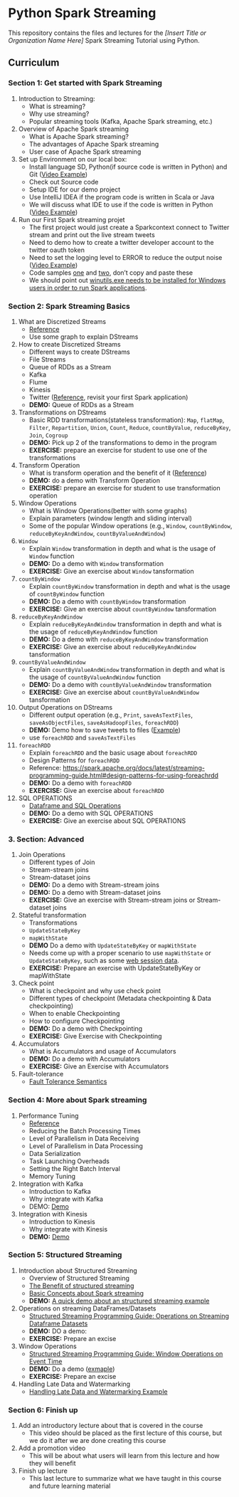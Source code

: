 # Python Spark Streaming

This repository contains the files and lectures for the _[Insert Title or Organization Name Here]_ Spark Streaming Tutorial using Python.

## Curriculum
### Section 1: Get started with Spark Streaming
1. Introduction to Streaming: 
	* What is streaming?
	* Why use streaming? 
	* Popular streaming tools (Kafka, Apache Spark streaming, etc.)
2. Overview of Apache Spark streaming
	* What is Apache Spark streaming?
	* The advantages of Apache Spark streaming
	* User case of Apache Spark streaming
3. Set up Environment on our local box: 
	* Install language SD, Python(if source code is written in Python) and Git ([Video Example](https://youtu.be/5wHfAfpHAjo))
	* Check out Source code
	* Setup IDE for our demo project
	* Use IntelliJ IDEA if the program code is written in Scala or Java
	* We will discuss what IDE to use if the code is written in Python ([Video Example](https://youtu.be/KDoZ6TsQHEg))
4. Run our First Spark streaming projet
	* The first project would just create a Sparkcontext connect to Twitter stream and print out the live stream tweets
	* Need to demo how to create a twitter developer account to the twitter oauth token
	* Need to set the logging level to ERROR to reduce the output noise ([Video Example](https://youtu.be/vLrcjVxdTng0))
	* Code samples [one](https://drive.google.com/open?id=0Bym8DZ5hyGifdmRKMVR1QVlKNW8) and [two](https://drive.google.com/open?id=0Bym8DZ5hyGifX2t3UXNHc0RpWDA), don’t copy and paste these
	* We should point out [winutils.exe needs to be installed for Windows users in order to run Spark applications](https://docs.google.com/document/d/1bAsB0ZBjXGQ4md0Z3LIeaHosPQ1eFUmiIdU_FdanPqE/edit).

### Section 2: Spark Streaming Basics
1. What are Discretized Streams
	* [Reference](https://spark.apache.org/docs/latest/streaming-programming-guide.html#discretized-streams-dstreams)
	* Use some graph to explain DStreams
2. How to create Discretized Streams
	* Different ways to create DStreams
	* File Streams
	* Queue of RDDs as a Stream
	* Kafka
	* Flume
	* Kinesis
	* Twitter ([Reference](https://spark.apache.org/docs/latest/streaming-programming-guide.html#basic-sources), revisit your first Spark application)
	* **DEMO:** Queue of RDDs as a Stream
3. Transformations on DStreams
	* Basic RDD transformations(stateless transformation): `Map`, `flatMap`, `Filter`, `Repartition`, `Union`, `Count`, `Reduce`, `countByValue`, `reduceByKey`, `Join`, `Cogroup`
	* **DEMO:** Pick up 2 of the transformations to demo in the program
	* **EXERCISE:** prepare an exercise for student to use one of the transformations
4. Transform Operation
	* What is transform operation and the benefit of it ([Reference](https://spark.apache.org/docs/latest/streaming-programming-guide.html#transform-operation))
	* **DEMO:** do a demo with Transform Operation
	* **EXERCISE:** prepare an exercise for student to use transformation operation
5. Window Operations
	* What is Window Operations(better with some graphs)
	* Explain parameters (window length and sliding interval)
	* Some of the popular Window operations (e.g., `Window`, `countByWindow`, `reduceByKeyAndWindow`, `countByValueAndWindow`)
6. `Window`
	* Explain `Window` transformation in depth and what is the usage of `Window` function
	* **DEMO:** Do a demo with `Window` transformation
	* **EXERCISE:** Give an exercise about `Window` tansformation
7. `countByWindow`
	* Explain `countByWindow` transformation in depth and what is the usage of `countByWindow` function
	* **DEMO:** Do a demo with `countByWindow` transformation
	* **EXERCISE:** Give an exercise about `countByWindow` tansformation
8. `reduceByKeyAndWindow`
	* Explain `reduceByKeyAndWindow` transformation in depth and what is the usage of `reduceByKeyAndWindow` function
	* **DEMO:** Do a demo with `reduceByKeyAndWindow` transformation
	* **EXERCISE:** Give an exercise about `reduceByKeyAndWindow` tansformation
9. `countByValueAndWindow`
	* Explain `countByValueAndWindow` transformation in depth and what is the usage of `countByValueAndWindow` function
	* **DEMO:** Do a demo with `countByValueAndWindow` transformation
	* **EXERCISE:** Give an exercise about `countByValueAndWindow` tansformation
10. Output Operations on DStreams
	* Different output operation (e.g., `Print`, `saveAsTextFiles`, `saveAsObjectFiles`, `saveAsHadoopFiles`, `foreachRDD`)
	* **DEMO:** Demo how to save tweets to files ([Example](https://drive.google.com/open?id=0Bym8DZ5hyGifaXgwWFQxdVQ4UzA))
	* use `foreachRDD` and `saveAsTextFiles`
11. `foreachRDD`
	* Explain `foreachRDD` and the basic usage about `foreachRDD`
	* Design Patterns for `foreachRDD`
	* Reference: https://spark.apache.org/docs/latest/streaming-programming-guide.html#design-patterns-for-using-foreachrdd
	* **DEMO:** Do a demo with `foreachRDD`
	* **EXERCISE:** Give an exercise about `foreachRDD`
12. SQL OPERATIONS
	* [Dataframe and SQL Operations](https://spark.apache.org/docs/latest/streaming-programming-guide.html#dataframe-and-sql-operations)
	* **DEMO:** Do a demo with SQL OPERATIONS
	* **EXERCISE:** Give an exercise about SQL OPERATIONS

### 3. Section: Advanced
1. Join Operations
	* Different types of Join
	* Stream-stream joins
	* Stream-dataset joins
	* **DEMO:** Do a demo with Stream-stream joins
	* **DEMO:** Do a demo with Stream-dataset joins
	* **EXERCISE:** Give an exercise with Stream-stream joins or Stream-dataset joins
2. Stateful transformation
	* Transformations
	* `UpdateStateByKey`
	* `mapWithState`
	* **DEMO** Do a demo with `UpdateStateByKey` or `mapWithState`
	* Needs come up with a proper scenario to use `mapWithState` or `UpdateStateByKey`, such as some [web session data](https://drive.google.com/file/d/0Bym8DZ5hyGifWTJkQW5laUdwRU0/view).
	* **EXERCISE:** Prepare an exercise with UpdateStateByKey or mapWithState
3. Check point
	* What is checkpoint and why use check point
	* Different types of checkpoint (Metadata checkpointing & Data checkpointing)
	* When to enable Checkpointing
	* How to configure Checkpointing
	* **DEMO:** Do a demo with Checkpointing
	* **EXERCISE:** Give Exercise with Checkpointing
4. Accumulators
	* What is Accumulators and usage of Accumulators
	* **DEMO:** Do a demo with Accumulators
	* **EXERCISE:** Give an Exercise with Accumulators
5. Fault-tolerance
	* [Fault Tolerance Semantics](https://spark.apache.org/docs/latest/streaming-programming-guide.html#fault-tolerance-semantics)

### Section 4: More about Spark streaming
1. Performance Tuning
	* [Reference](https://spark.apache.org/docs/latest/streaming-programming-guide.html#performance-tuning)
	* Reducing the Batch Processing Times
	* Level of Parallelism in Data Receiving
	* Level of Parallelism in Data Processing
	* Data Serialization
	* Task Launching Overheads
	* Setting the Right Batch Interval
	* Memory Tuning
2. Integration with Kafka
	* Introduction to Kafka
	* Why integrate with Kafka
	* DEMO: [Demo](https://drive.google.com/file/d/0Bym8DZ5hyGifcnU1ZVVteEI3X1U/view?usp=drive_web)
3. Integration with Kinesis
	* Introduction to Kinesis
	* Why integrate with Kinesis
	* **DEMO:** [Demo](https://drive.google.com/file/d/0Bym8DZ5hyGifX2JNdFZENUpiRXM/view)

### Section 5: Structured Streaming
1. Introduction about Structured Streaming
	* Overview of Structured Streaming
	* [The Benefit of structured streaming](https://drive.google.com/file/d/0Bym8DZ5hyGifM2VOYlJVQ3NwaTg/view)
	* [Basic Concepts about Spark streaming](https://spark.apache.org/docs/latest/structured-streaming-programming-guide.html#basic-concepts)
	* **DEMO:** [A quick demo about an structured streaming example](https://spark.apache.org/docs/latest/structured-streaming-programming-guide.html#quick-example)
2. Operations on streaming DataFrames/Datasets
	* [Structured Streaming Programming Guide: Operations on Streaming Dataframe Datasets](https://spark.apache.org/docs/latest/structured-streaming-programming-guide.html#operations-on-streaming-dataframesdatasets)
	* **DEMO:** DO a demo:
	* **EXERCISE:** Prepare an excise 
3. Window Operations
	* [Structured Streaming Programming Guide: Window Operations on Event Time](https://spark.apache.org/docs/latest/structured-streaming-programming-guide.html#window-operations-on-event-time)
	* **DEMO:** Do a demo ([exmaple](https://drive.google.com/open?id=0Bym8DZ5hyGifU2YzUmx3aldVdkU))
	* **EXERCISE:** Prepare an excise 
4. Handling Late Data and Watermarking
	* [Handling Late Data and Watermarking Example](https://spark.apache.org/docs/latest/structured-streaming-programming-guide.html#handling-late-data-and-watermarking)

### Section 6: Finish up
1. Add an introductory lecture about that is covered in the course
	* This video should be placed as the first lecture of this course, but we do it after we are done creating this course
2. Add a promotion video
	* This will be about what users will learn from this lecture and how they will benefit
3. Finish up lecture
	* This last lecture to summarize what we have taught in this course and future learning material

